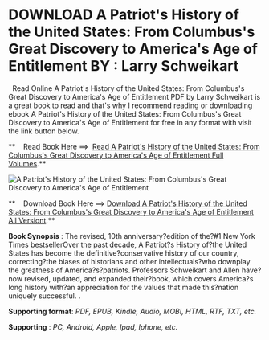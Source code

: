  **DOWNLOAD A Patriot's History of the United States: From Columbus's Great Discovery to America's Age of Entitlement BY : Larry Schweikart**
============================================================================================================================================

  Read Online A Patriot's History of the United States: From Columbus's Great Discovery to America's Age of Entitlement PDF by Larry Schweikart is a great book to read and that's why I recommend reading or downloading ebook A Patriot's History of the United States: From Columbus's Great Discovery to America's Age of Entitlement for free in any format with visit the link button below.

**    Read Book Here ==>  [Read A Patriot's History of the United States: From Columbus's Great Discovery to America's Age of Entitlement Full Volumes](https://goodreadbook.site/?book=1595231153).**

![A Patriot's History of the United States: From Columbus's Great Discovery to America's Age of Entitlement](https://i.gr-assets.com/images/S/compressed.photo.goodreads.com/books/1398035306l/20893504.jpg)

**    Download Book Here ==> [Download A Patriot's History of the United States: From Columbus's Great Discovery to America's Age of Entitlement All Versiont](https://goodreadbook.site/?book=1595231153).**

**Book Synopsis** : The revised, 10th anniversary?edition of the?#1 New York Times bestsellerOver the past decade, A Patriot?s History of?the United States has become the definitive?conservative history of our country, correcting?the biases of historians and other intellectuals?who downplay the greatness of America?s?patriots. Professors Schweikart and Allen have?now revised, updated, and expanded their?book, which covers America?s long history with?an appreciation for the values that made this?nation uniquely successful. .

**Supporting format**: _PDF, EPUB, Kindle, Audio, MOBI, HTML, RTF, TXT, etc._

**Supporting** : _PC, Android, Apple, Ipad, Iphone, etc._